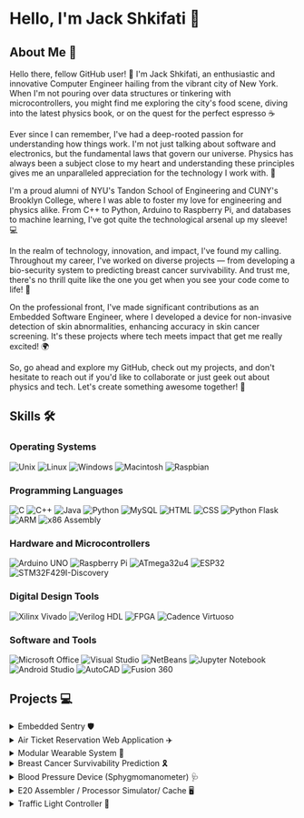 
# Hello, I'm Jack Shkifati 👋

## About Me 🚀

Hello there, fellow GitHub user! 🙌 I'm Jack Shkifati, an enthusiastic and innovative Computer Engineer hailing from the vibrant city of New York. When I'm not pouring over data structures or tinkering with microcontrollers, you might find me exploring the city's food scene, diving into the latest physics book, or on the quest for the perfect espresso ☕

Ever since I can remember, I've had a deep-rooted passion for understanding how things work. I'm not just talking about software and electronics, but the fundamental laws that govern our universe. Physics has always been a subject close to my heart and understanding these principles gives me an unparalleled appreciation for the technology I work with. 🌌

I'm a proud alumni of NYU's Tandon School of Engineering and CUNY's Brooklyn College, where I was able to foster my love for engineering and physics alike. From C++ to Python, Arduino to Raspberry Pi, and databases to machine learning, I've got quite the technological arsenal up my sleeve! 💻

In the realm of technology, innovation, and impact, I've found my calling. Throughout my career, I've worked on diverse projects — from developing a bio-security system to predicting breast cancer survivability. And trust me, there's no thrill quite like the one you get when you see your code come to life! 🎯

On the professional front, I've made significant contributions as an Embedded Software Engineer, where I developed a device for non-invasive detection of skin abnormalities, enhancing accuracy in skin cancer screening. It's these projects where tech meets impact that get me really excited! 🌍

So, go ahead and explore my GitHub, check out my projects, and don't hesitate to reach out if you'd like to collaborate or just geek out about physics and tech. Let's create something awesome together! 👋


## Skills 🛠

### Operating Systems

![Unix](https://img.shields.io/badge/-Unix-black?style=flat-square&logo=linux)
![Linux](https://img.shields.io/badge/-Linux-black?style=flat-square&logo=linux)
![Windows](https://img.shields.io/badge/-Windows-black?style=flat-square&logo=windows)
![Macintosh](https://img.shields.io/badge/-Macintosh-black?style=flat-square&logo=apple)
![Raspbian](https://img.shields.io/badge/-Raspbian-black?style=flat-square&logo=raspberry-pi)

### Programming Languages

![C](https://img.shields.io/badge/-C-black?style=flat-square&logo=c)
![C++](https://img.shields.io/badge/-C++-black?style=flat-square&logo=c%2B%2B)
![Java](https://img.shields.io/badge/-Java-black?style=flat-square&logo=java)
![Python](https://img.shields.io/badge/-Python-black?style=flat-square&logo=python)
![MySQL](https://img.shields.io/badge/-MySQL-black?style=flat-square&logo=mysql)
![HTML](https://img.shields.io/badge/-HTML-black?style=flat-square&logo=html5)
![CSS](https://img.shields.io/badge/-CSS-black?style=flat-square&logo=css3)
![Python Flask](https://img.shields.io/badge/-Python_Flask-black?style=flat-square&logo=flask)
![ARM](https://img.shields.io/badge/-ARM-black?style=flat-square&logo=arm)
![x86 Assembly](https://img.shields.io/badge/-x86%20Assembly-black?style=flat-square)


### Hardware and Microcontrollers

![Arduino UNO](https://img.shields.io/badge/-Arduino_UNO-black?style=flat-square&logo=arduino)
![Raspberry Pi](https://img.shields.io/badge/-Raspberry_Pi-black?style=flat-square&logo=raspberry-pi)
![ATmega32u4](https://img.shields.io/badge/-ATmega32u4-black?style=flat-square&logo=arduino)
![ESP32](https://img.shields.io/badge/-ESP32-black?style=flat-square&logo=espressif)
![STM32F429I-Discovery](https://img.shields.io/badge/-STM32F429I_Discovery-black?style=flat-square&logo=STMicroelectronics)

### Digital Design Tools

![Xilinx Vivado](https://img.shields.io/badge/-Xilinx_Vivado-black?style=flat-square&logo=xilinx)
![Verilog HDL](https://img.shields.io/badge/-Verilog_HDL-black?style=flat-square&logo=verilog)
![FPGA](https://img.shields.io/badge/-FPGA-black?style=flat-square&logo=altera)
![Cadence Virtuoso](https://img.shields.io/badge/-Cadence_Virtuoso-black?style=flat-square&logo=cadence-design-systems)

### Software and Tools

![Microsoft Office](https://img.shields.io/badge/-Microsoft_Office-black?style=flat-square&logo=microsoft-office)
![Visual Studio](https://img.shields.io/badge/-Visual_Studio-black?style=flat-square&logo=visual-studio)
![NetBeans](https://img.shields.io/badge/-NetBeans-black?style=flat-square&logo=apache-netbeans-ide)
![Jupyter Notebook](https://img.shields.io/badge/-Jupyter_Notebook-black?style=flat-square&logo=jupyter)
![Android Studio](https://img.shields.io/badge/-Android_Studio-black?style=flat-square&logo=android-studio)
![AutoCAD](https://img.shields.io/badge/-AutoCAD-black?style=flat-square&logo=autodesk)
![Fusion 360](https://img.shields.io/badge/-Fusion_360-black?style=flat-square&logo=autodesk)


## Projects 💻

<details>
  <summary>Embedded Sentry 🛡️</summary>
  <p>
  
  - Developed a bio-security system using an STM32F429I-Discovery microcontroller and Mbed OS, leveraging an on-board gyroscope to record a unique hand movement sequence, creating a bio-based authentication method.
  - 🔧 ![STM32F429I-Discovery](https://img.shields.io/badge/-STM32F429I_Discovery-black?style=flat-square&logo=STMicroelectronics)
  - 🔧 ![Mbed](https://img.shields.io/badge/-Mbed-black?style=flat-square&logo=Arm)
    
  </p>
</details>

<details>
  <summary>Air Ticket Reservation Web Application ✈️ </summary>
  <p>
  
  - Designed and developed a dual-interface Online Air Ticket Reservation System for both Customers and Airline Staff using Python Flask, MySQL, and HTML, enabling an efficient reservation process.
  - 🔧 ![HTML](https://img.shields.io/badge/-HTML-black?style=flat-square&logo=html5)
  - 🔧 ![CSS](https://img.shields.io/badge/-CSS-black?style=flat-square&logo=css3)
  - 🔧 ![Python Flask](https://img.shields.io/badge/-Python_Flask-black?style=flat-square&logo=flask)
  - 🔧 ![MySQL](https://img.shields.io/badge/-MySQL-black?style=flat-square&logo=mysql)
    
  </p>
</details>

<details>
 <summary>Modular Wearable System 🦾 </summary>
  <p>
  
  - Collaborated with a team to create a wearable device using non-invasive muscle signal decoding to aid individuals with physical or neurological impairments, enhancing wireless transmission via UDP and IoT integration.
  - 🔧 ![ESP32](https://img.shields.io/badge/-ESP32-black?style=flat-square&logo=espressif)
  - 🔧 ![Arduino](https://img.shields.io/badge/-Arduino-black?style=flat-square&logo=arduino)
    
  </p>
</details>

<details>
  <summary>Breast Cancer Survivability Prediction 🎗️ </summary>
  <p>
  
  - Conducted a machine learning project using various techniques to predict survivability of women with breast cancer at certain progression stages, employing methods such as SMOTE to balance the dataset and feature transformations to increase model accuracy.
  - 🔧 ![Python](https://img.shields.io/badge/-Python-black?style=flat-square&logo=python)
  - 🔧 ![Jupyter Notebook](https://img.shields.io/badge/-Jupyter_Notebook-black?style=flat-square&logo=jupyter)
    
  </p>
</details>

<details>
  <summary>Blood Pressure Device (Sphygmomanometer) 🩺 </summary>
  <p>
  
  - Produced a blood pressure measuring device by connecting a Honeywell pressure sensor to an Adafruit Circuit Playground Classic       microcontroller, applying communication protocol I2C to interface with the sensor through GPIO pins.
  - 🔧 ![ATmega32U4](https://img.shields.io/badge/-ATmega32u4-black?style=flat-square&logo=arduino)
    
  </p>
</details>

<details>
<summary>E20 Assembler / Processor Simulator/ Cache 🖥️ </summary>
  <p>
  
  - Worked on a project involving E20, a CPU with a 16-bit program counter and seven read and write registers. Developed a C++ program to read assembly language and convert instructions into machine code, and designed a two-cache simulator to improve cache hits.
  - 🔧 ![C++](https://img.shields.io/badge/-C++-black?style=flat-square&logo=c%2B%2B)
    
  </p>
</details>

<details>
  <summary>Traffic Light Controller 🚦 </summary>
  <p>
  
  - Implemented a traffic control system regulating traffic lights at a street intersection using digital design tools and CAD tools such as Xilinx to form hardware, and reconfigurable chips.
  - 🔧 ![FPGA](https://img.shields.io/badge/-FPGA-black?style=flat-square&logo=altera)
  - 🔧 ![Xilinx Vivado](https://img.shields.io/badge/-Xilinx_Vivado-black?style=flat-square&logo=xilinx)
    
  </p>
</details>


<!-- ![My Image](https://raw.githubusercontent.com/JackShkifati28/JackShkifati28/main/CompE1.jpeg) -->

